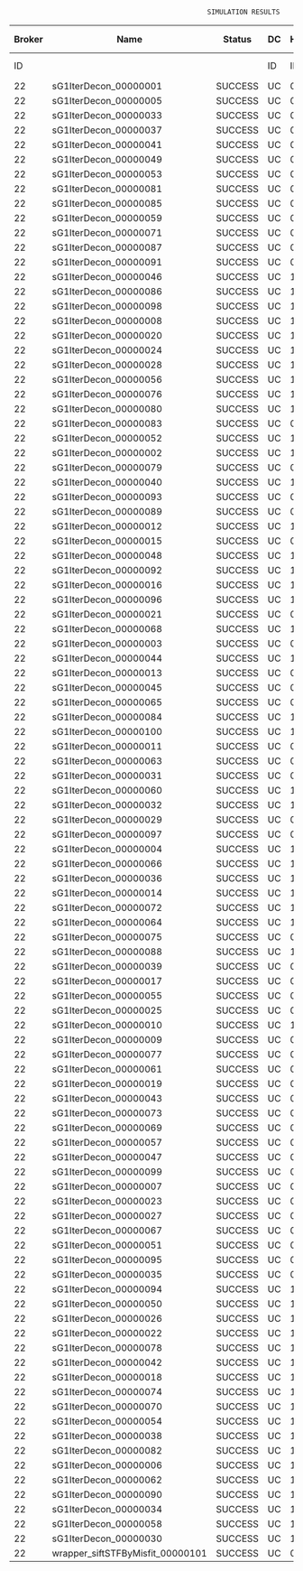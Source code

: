 

                                                     SIMULATION RESULTS

|Broker|         Name         | Status|  DC  |Host|Host PEs |VM|   VM PEs|   VM MIPS|ActivityLen|StartTime|FinishTime|ExecTime
|------|----------------------|-------|------|----|---------|--|---------|----------|-----------|---------|----------|--------
|    ID|                      |       |    ID|  ID|CPU cores|ID|CPU cores|        MI|         MI|  Seconds|   Seconds| Seconds
|    22| sG1IterDecon_00000001|SUCCESS|    UC|   0|       12|88|        2|    1000.0|      56150|  23260.4|   23963.6|   703.1
|    22| sG1IterDecon_00000005|SUCCESS|    UC|   0|       12|88|        2|    1000.0|      56150|  23260.4|   23963.6|   703.1
|    22| sG1IterDecon_00000033|SUCCESS|    UC|   0|       12|88|        2|    1000.0|      56150|  23260.4|   23963.6|   703.1
|    22| sG1IterDecon_00000037|SUCCESS|    UC|   0|       12|88|        2|    1000.0|      56150|  23260.4|   23963.6|   703.1
|    22| sG1IterDecon_00000041|SUCCESS|    UC|   0|       12|88|        2|    1000.0|      56150|  23260.4|   23963.6|   703.1
|    22| sG1IterDecon_00000049|SUCCESS|    UC|   0|       12|88|        2|    1000.0|      56150|  23260.4|   23963.6|   703.1
|    22| sG1IterDecon_00000053|SUCCESS|    UC|   0|       12|88|        2|    1000.0|      56150|  23260.4|   23963.6|   703.1
|    22| sG1IterDecon_00000081|SUCCESS|    UC|   0|       12|88|        2|    1000.0|      56150|  23260.4|   23963.6|   703.1
|    22| sG1IterDecon_00000085|SUCCESS|    UC|   0|       12|88|        2|    1000.0|      56150|  23260.4|   23963.6|   703.1
|    22| sG1IterDecon_00000059|SUCCESS|    UC|   0|       12|90|        2|    1000.0|      56150|  23260.4|   23963.6|   703.1
|    22| sG1IterDecon_00000071|SUCCESS|    UC|   0|       12|90|        2|    1000.0|      56150|  23260.4|   23963.6|   703.1
|    22| sG1IterDecon_00000087|SUCCESS|    UC|   0|       12|90|        2|    1000.0|      56150|  23260.4|   23963.6|   703.1
|    22| sG1IterDecon_00000091|SUCCESS|    UC|   0|       12|90|        2|    1000.0|      56150|  23260.4|   23963.6|   703.1
|    22| sG1IterDecon_00000046|SUCCESS|    UC|   1|       12|89|        2|    1000.0|      56150|  23260.4|   23963.6|   703.1
|    22| sG1IterDecon_00000086|SUCCESS|    UC|   1|       12|89|        2|    1000.0|      56150|  23260.4|   23963.6|   703.1
|    22| sG1IterDecon_00000098|SUCCESS|    UC|   1|       12|89|        2|    1000.0|      56150|  23260.4|   23963.6|   703.1
|    22| sG1IterDecon_00000008|SUCCESS|    UC|   1|       12|91|        2|    1000.0|      56150|  23260.4|   23963.6|   703.1
|    22| sG1IterDecon_00000020|SUCCESS|    UC|   1|       12|91|        2|    1000.0|      56150|  23260.4|   23963.6|   703.1
|    22| sG1IterDecon_00000024|SUCCESS|    UC|   1|       12|91|        2|    1000.0|      56150|  23260.4|   23963.6|   703.1
|    22| sG1IterDecon_00000028|SUCCESS|    UC|   1|       12|91|        2|    1000.0|      56150|  23260.4|   23963.6|   703.1
|    22| sG1IterDecon_00000056|SUCCESS|    UC|   1|       12|91|        2|    1000.0|      56150|  23260.4|   23963.6|   703.1
|    22| sG1IterDecon_00000076|SUCCESS|    UC|   1|       12|91|        2|    1000.0|      56150|  23260.4|   23963.6|   703.1
|    22| sG1IterDecon_00000080|SUCCESS|    UC|   1|       12|91|        2|    1000.0|      56150|  23260.4|   23963.6|   703.1
|    22| sG1IterDecon_00000083|SUCCESS|    UC|   0|       12|90|        2|    1000.0|      59381|  23260.4|   23997.6|   737.2
|    22| sG1IterDecon_00000052|SUCCESS|    UC|   1|       12|91|        2|    1000.0|      61375|  23260.4|   24010.7|   750.3
|    22| sG1IterDecon_00000002|SUCCESS|    UC|   1|       12|89|        2|    1000.0|      60450|  23260.4|   24011.5|   751.0
|    22| sG1IterDecon_00000079|SUCCESS|    UC|   0|       12|90|        2|    1000.0|      83667|  23260.4|   24240.6|   980.1
|    22| sG1IterDecon_00000040|SUCCESS|    UC|   1|       12|91|        2|    1000.0|      91200|  23260.4|   24265.8|  1005.3
|    22| sG1IterDecon_00000093|SUCCESS|    UC|   0|       12|88|        2|    1000.0|      96311|  23260.4|   24285.0|  1024.6
|    22| sG1IterDecon_00000089|SUCCESS|    UC|   0|       12|88|        2|    1000.0|     115702|  23260.4|   24430.9|  1170.5
|    22| sG1IterDecon_00000012|SUCCESS|    UC|   1|       12|91|        2|    1000.0|     117306|  23260.4|   24474.7|  1214.2
|    22| sG1IterDecon_00000015|SUCCESS|    UC|   0|       12|90|        2|    1000.0|     115126|  23260.4|   24540.3|  1279.9
|    22| sG1IterDecon_00000048|SUCCESS|    UC|   1|       12|91|        2|    1000.0|     131219|  23260.4|   24579.4|  1318.9
|    22| sG1IterDecon_00000092|SUCCESS|    UC|   1|       12|91|        2|    1000.0|     135995|  23260.4|   24613.0|  1352.5
|    22| sG1IterDecon_00000016|SUCCESS|    UC|   1|       12|91|        2|    1000.0|     144034|  23260.4|   24665.5|  1405.1
|    22| sG1IterDecon_00000096|SUCCESS|    UC|   1|       12|91|        2|    1000.0|     146964|  23260.4|   24683.3|  1422.8
|    22| sG1IterDecon_00000021|SUCCESS|    UC|   0|       12|88|        2|    1000.0|     156382|  23260.4|   24717.6|  1457.1
|    22| sG1IterDecon_00000068|SUCCESS|    UC|   1|       12|91|        2|    1000.0|     162933|  23260.4|   24771.6|  1511.1
|    22| sG1IterDecon_00000003|SUCCESS|    UC|   0|       12|90|        2|    1000.0|     143490|  23260.4|   24796.0|  1535.6
|    22| sG1IterDecon_00000044|SUCCESS|    UC|   1|       12|91|        2|    1000.0|     168756|  23260.4|   24800.6|  1540.2
|    22| sG1IterDecon_00000013|SUCCESS|    UC|   0|       12|88|        2|    1000.0|     173487|  23260.4|   24829.5|  1569.0
|    22| sG1IterDecon_00000045|SUCCESS|    UC|   0|       12|88|        2|    1000.0|     193935|  23260.4|   24952.7|  1692.3
|    22| sG1IterDecon_00000065|SUCCESS|    UC|   0|       12|88|        2|    1000.0|     195345|  23260.4|   24960.5|  1700.1
|    22| sG1IterDecon_00000084|SUCCESS|    UC|   1|       12|91|        2|    1000.0|     231134|  23260.4|   25081.8|  1821.3
|    22| sG1IterDecon_00000100|SUCCESS|    UC|   1|       12|91|        2|    1000.0|     237950|  23260.4|   25109.1|  1848.7
|    22| sG1IterDecon_00000011|SUCCESS|    UC|   0|       12|90|        2|    1000.0|     182930|  23260.4|   25133.6|  1873.1
|    22| sG1IterDecon_00000063|SUCCESS|    UC|   0|       12|90|        2|    1000.0|     188230|  23260.4|   25176.0|  1915.6
|    22| sG1IterDecon_00000031|SUCCESS|    UC|   0|       12|90|        2|    1000.0|     190673|  23260.4|   25194.3|  1933.9
|    22| sG1IterDecon_00000060|SUCCESS|    UC|   1|       12|91|        2|    1000.0|     265578|  23260.4|   25206.1|  1945.7
|    22| sG1IterDecon_00000032|SUCCESS|    UC|   1|       12|91|        2|    1000.0|     270491|  23260.4|   25220.9|  1960.4
|    22| sG1IterDecon_00000029|SUCCESS|    UC|   0|       12|88|        2|    1000.0|     252025|  23260.4|   25244.0|  1983.5
|    22| sG1IterDecon_00000097|SUCCESS|    UC|   0|       12|88|        2|    1000.0|     274532|  23260.4|   25345.4|  2084.9
|    22| sG1IterDecon_00000004|SUCCESS|    UC|   1|       12|91|        2|    1000.0|     334964|  23260.4|   25382.0|  2121.5
|    22| sG1IterDecon_00000066|SUCCESS|    UC|   1|       12|89|        2|    1000.0|     190704|  23260.4|   25383.6|  2123.1
|    22| sG1IterDecon_00000036|SUCCESS|    UC|   1|       12|91|        2|    1000.0|     337139|  23260.4|   25386.4|  2126.0
|    22| sG1IterDecon_00000014|SUCCESS|    UC|   1|       12|89|        2|    1000.0|     197394|  23260.4|   25451.0|  2190.6
|    22| sG1IterDecon_00000072|SUCCESS|    UC|   1|       12|91|        2|    1000.0|     387256|  23260.4|   25461.8|  2201.4
|    22| sG1IterDecon_00000064|SUCCESS|    UC|   1|       12|91|        2|    1000.0|     394582|  23260.4|   25469.1|  2208.6
|    22| sG1IterDecon_00000075|SUCCESS|    UC|   0|       12|90|        2|    1000.0|     234888|  23260.4|   25506.3|  2245.9
|    22| sG1IterDecon_00000088|SUCCESS|    UC|   1|       12|91|        2|    1000.0|     467079|  23260.4|   25541.6|  2281.1
|    22| sG1IterDecon_00000039|SUCCESS|    UC|   0|       12|90|        2|    1000.0|     244204|  23260.4|   25567.3|  2306.9
|    22| sG1IterDecon_00000017|SUCCESS|    UC|   0|       12|88|        2|    1000.0|     341331|  23260.4|   25613.0|  2352.5
|    22| sG1IterDecon_00000055|SUCCESS|    UC|   0|       12|90|        2|    1000.0|     255737|  23260.4|   25636.7|  2376.3
|    22| sG1IterDecon_00000025|SUCCESS|    UC|   0|       12|88|        2|    1000.0|     358800|  23260.4|   25674.3|  2413.8
|    22| sG1IterDecon_00000010|SUCCESS|    UC|   1|       12|89|        2|    1000.0|     225339|  23260.4|   25717.5|  2457.0
|    22| sG1IterDecon_00000009|SUCCESS|    UC|   0|       12|88|        2|    1000.0|     391043|  23260.4|   25771.1|  2510.7
|    22| sG1IterDecon_00000077|SUCCESS|    UC|   0|       12|88|        2|    1000.0|     424669|  23260.4|   25855.1|  2594.7
|    22| sG1IterDecon_00000061|SUCCESS|    UC|   0|       12|88|        2|    1000.0|     449668|  23260.4|   25905.2|  2644.8
|    22| sG1IterDecon_00000019|SUCCESS|    UC|   0|       12|90|        2|    1000.0|     310565|  23260.4|   25939.8|  2679.4
|    22| sG1IterDecon_00000043|SUCCESS|    UC|   0|       12|90|        2|    1000.0|     315524|  23260.4|   25964.6|  2704.2
|    22| sG1IterDecon_00000073|SUCCESS|    UC|   0|       12|88|        2|    1000.0|     514833|  23260.4|   26003.1|  2742.7
|    22| sG1IterDecon_00000069|SUCCESS|    UC|   0|       12|88|        2|    1000.0|     517533|  23260.4|   26005.7|  2745.3
|    22| sG1IterDecon_00000057|SUCCESS|    UC|   0|       12|88|        2|    1000.0|     548071|  23260.4|   26036.4|  2775.9
|    22| sG1IterDecon_00000047|SUCCESS|    UC|   0|       12|90|        2|    1000.0|     378587|  23260.4|   26248.8|  2988.3
|    22| sG1IterDecon_00000099|SUCCESS|    UC|   0|       12|90|        2|    1000.0|     388369|  23260.4|   26287.9|  3027.5
|    22| sG1IterDecon_00000007|SUCCESS|    UC|   0|       12|90|        2|    1000.0|     417184|  23260.4|   26389.0|  3128.6
|    22| sG1IterDecon_00000023|SUCCESS|    UC|   0|       12|90|        2|    1000.0|     440432|  23260.4|   26458.9|  3198.5
|    22| sG1IterDecon_00000027|SUCCESS|    UC|   0|       12|90|        2|    1000.0|     452997|  23260.4|   26490.3|  3229.9
|    22| sG1IterDecon_00000067|SUCCESS|    UC|   0|       12|90|        2|    1000.0|     473732|  23260.4|   26531.8|  3271.4
|    22| sG1IterDecon_00000051|SUCCESS|    UC|   0|       12|90|        2|    1000.0|     478427|  23260.4|   26538.9|  3278.5
|    22| sG1IterDecon_00000095|SUCCESS|    UC|   0|       12|90|        2|    1000.0|     485151|  23260.4|   26545.7|  3285.2
|    22| sG1IterDecon_00000035|SUCCESS|    UC|   0|       12|90|        2|    1000.0|     493480|  23260.4|   26554.0|  3293.6
|    22| sG1IterDecon_00000094|SUCCESS|    UC|   1|       12|89|        2|    1000.0|     318396|  23260.4|   26556.0|  3295.6
|    22| sG1IterDecon_00000050|SUCCESS|    UC|   1|       12|89|        2|    1000.0|     318735|  23260.4|   26559.1|  3298.6
|    22| sG1IterDecon_00000026|SUCCESS|    UC|   1|       12|89|        2|    1000.0|     322630|  23260.4|   26590.3|  3329.8
|    22| sG1IterDecon_00000022|SUCCESS|    UC|   1|       12|89|        2|    1000.0|     357190|  23260.4|   26850.3|  3589.9
|    22| sG1IterDecon_00000078|SUCCESS|    UC|   1|       12|89|        2|    1000.0|     360476|  23260.4|   26873.5|  3613.1
|    22| sG1IterDecon_00000042|SUCCESS|    UC|   1|       12|89|        2|    1000.0|     368699|  23260.4|   26927.3|  3666.8
|    22| sG1IterDecon_00000018|SUCCESS|    UC|   1|       12|89|        2|    1000.0|     414263|  23260.4|   27201.8|  3941.4
|    22| sG1IterDecon_00000074|SUCCESS|    UC|   1|       12|89|        2|    1000.0|     424552|  23260.4|   27258.8|  3998.3
|    22| sG1IterDecon_00000070|SUCCESS|    UC|   1|       12|89|        2|    1000.0|     448310|  23260.4|   27377.6|  4117.2
|    22| sG1IterDecon_00000054|SUCCESS|    UC|   1|       12|89|        2|    1000.0|     450508|  23260.4|   27387.5|  4127.1
|    22| sG1IterDecon_00000038|SUCCESS|    UC|   1|       12|89|        2|    1000.0|     477933|  23260.4|   27497.2|  4236.7
|    22| sG1IterDecon_00000082|SUCCESS|    UC|   1|       12|89|        2|    1000.0|     479541|  23260.4|   27502.9|  4242.5
|    22| sG1IterDecon_00000006|SUCCESS|    UC|   1|       12|89|        2|    1000.0|     495411|  23260.4|   27550.6|  4290.1
|    22| sG1IterDecon_00000062|SUCCESS|    UC|   1|       12|89|        2|    1000.0|     512294|  23260.4|   27592.8|  4332.4
|    22| sG1IterDecon_00000090|SUCCESS|    UC|   1|       12|89|        2|    1000.0|     525791|  23260.4|   27619.8|  4359.3
|    22| sG1IterDecon_00000034|SUCCESS|    UC|   1|       12|89|        2|    1000.0|     550026|  23260.4|   27656.2|  4395.8
|    22| sG1IterDecon_00000058|SUCCESS|    UC|   1|       12|89|        2|    1000.0|     559233|  23260.4|   27665.5|  4405.0
|    22| sG1IterDecon_00000030|SUCCESS|    UC|   1|       12|89|        2|    1000.0|     560188|  23260.4|   27666.4|  4405.9
|    22|wrapper_siftSTFByMisfit_00000101|SUCCESS|    UC|   0|       12|88|        2|    1000.0|      13510|  27666.4|   27679.9|    13.5

